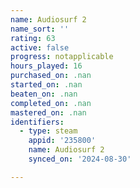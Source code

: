 ```yaml
---
name: Audiosurf 2
name_sort: ''
rating: 63
active: false
progress: notapplicable
hours_played: 16
purchased_on: .nan
started_on: .nan
beaten_on: .nan
completed_on: .nan
mastered_on: .nan
identifiers:
  - type: steam
    appid: '235800'
    name: Audiosurf 2
    synced_on: '2024-08-30'

---
```

